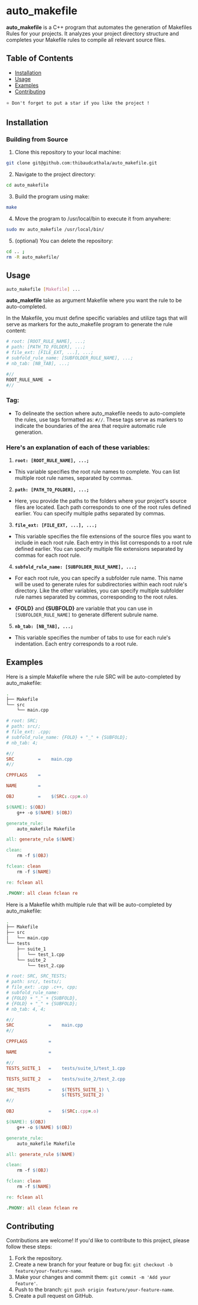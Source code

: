 # auto_makefile

**auto_makefile** is a C++ program that automates the generation of Makefiles Rules for your projects.
It analyzes your project directory structure and completes your Makefile rules to compile all relevant source files.

## Table of Contents
- [Installation](#installation)
- [Usage](#usage)
- [Examples](#examples)
- [Contributing](#contributing)

`⭐ Don't forget to put a star if you like the project !`

## Installation

### Building from Source

1. Clone this repository to your local machine:
```bash
git clone git@github.com:thibaudcathala/auto_makefile.git
```

2. Navigate to the project directory:
```bash
cd auto_makefile
```
3. Build the program using make:
```bash
make
```

4. Move the program to /usr/local/bin to execute it from anywhere:
```bash
sudo mv auto_makefile /usr/local/bin/
```

5. (optional) You can delete the repository:
```bash
cd .. ;
rm -R auto_makefile/
```
## Usage
```bash
auto_makefile [Makefile] ...
```
**auto_makefile** take as argument Makefile where you want the rule to be auto-completed.

In the Makefile, you must define specific variables and utilize tags that will serve as markers for the auto_makefile program to generate the rule content:
```bash
# root: [ROOT_RULE_NAME], ...;
# path: [PATH_TO_FOLDER], ...;
# file_ext: [FILE_EXT, ...], ...;
# subfold_rule_name: [SUBFOLDER_RULE_NAME], ...;
# nb_tab: [NB_TAB], ...;

#//
ROOT_RULE_NAME  =
#//
```
### Tag:

- To delineate the section where auto_makefile needs to auto-complete the rules, use tags formatted as: `#//`. These tags serve as markers to indicate the boundaries of the area that require automatic rule generation.

### Here's an explanation of each of these variables:

1. **`root: [ROOT_RULE_NAME], ...;`**

- This variable specifies the root rule names to complete. You can list multiple root rule names, separated by commas.

2. **`path: [PATH_TO_FOLDER], ...;`**

- Here, you provide the paths to the folders where your project's source files are located. Each path corresponds to one of the root rules defined earlier. You can specify multiple paths separated by commas.

3. **`file_ext: [FILE_EXT, ...], ...;`**

- This variable specifies the file extensions of the source files you want to include in each root rule. Each entry in this list corresponds to a root rule defined earlier. You can specify multiple file extensions separated by commas for each root rule.

4. **`subfold_rule_name: [SUBFOLDER_RULE_NAME], ...;`**

- For each root rule, you can specify a subfolder rule name. This name will be used to generate rules for subdirectories within each root rule's directory. Like the other variables, you can specify multiple subfolder rule names separated by commas, corresponding to the root rules.

- **{FOLD}** and **{SUBFOLD}** are variable that you can use in `[SUBFOLDER_RULE_NAME]` to generate different subrule name.

5. **`nb_tab: [NB_TAB], ...;`**

- This variable specifies the number of tabs to use for each rule's indentation. Each entry corresponds to a root rule.

## Examples

Here is a simple Makefile where the rule SRC will be auto-completed by auto_makefile:

```bash
.
├── Makefile
└── src
    └── main.cpp
```
```Makefile
# root: SRC;
# path: src/;
# file_ext: .cpp;
# subfold_rule_name: {FOLD} + "_" + {SUBFOLD};
# nb_tab: 4;

#//
SRC         =    main.cpp
#//

CPPFLAGS    =

NAME        =

OBJ         =    $(SRC:.cpp=.o)

$(NAME): $(OBJ)
	g++ -o $(NAME) $(OBJ)

generate_rule:
	auto_makefile Makefile

all: generate_rule $(NAME)

clean:
	rm -f $(OBJ)

fclean: clean
	rm -f $(NAME)

re: fclean all

.PHONY: all clean fclean re
```

Here is a Makefile whith multiple rule that will be auto-completed by auto_makefile:

```bash
.
├── Makefile
├── src
│   └── main.cpp
└── tests
    ├── suite_1
    │   └── test_1.cpp
    └── suite_2
        └── test_2.cpp
```
```Makefile
# root: SRC, SRC_TESTS;
# path: src/, tests/;
# file_ext: .cpp .c++, cpp;
# subfold_rule_name:
# {FOLD} + "_" + {SUBFOLD},
# {FOLD} + "_" + {SUBFOLD};
# nb_tab: 4, 4;

#//
SRC             =    main.cpp
#//

CPPFLAGS        =

NAME            =

#//
TESTS_SUITE_1   =    tests/suite_1/test_1.cpp

TESTS_SUITE_2   =    tests/suite_2/test_2.cpp

SRC_TESTS       =    $(TESTS_SUITE_1) \
                     $(TESTS_SUITE_2)
#//

OBJ             =    $(SRC:.cpp=.o)

$(NAME): $(OBJ)
	g++ -o $(NAME) $(OBJ)

generate_rule:
	auto_makefile Makefile

all: generate_rule $(NAME)

clean:
	rm -f $(OBJ)

fclean: clean
	rm -f $(NAME)

re: fclean all

.PHONY: all clean fclean re
```

## Contributing
Contributions are welcome! If you'd like to contribute to this project, please follow these steps:

1. Fork the repository.
2. Create a new branch for your feature or bug fix: `git checkout -b feature/your-feature-name`.
3. Make your changes and commit them: `git commit -m 'Add your feature'`.
4. Push to the branch: `git push origin feature/your-feature-name`.
5. Create a pull request on GitHub.

## 
